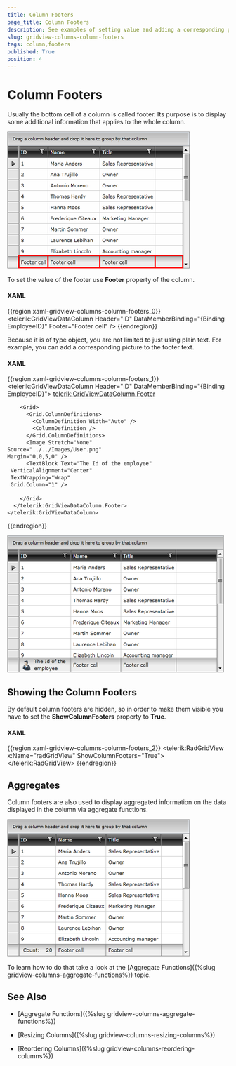 ```yaml
---
title: Column Footers
page_title: Column Footers
description: See examples of setting value and adding a corresponding picture to the column's footer in RadGridView - Telerik's {{ site.framework_name }} DataGrid.
slug: gridview-columns-column-footers
tags: column,footers
published: True
position: 4
---
```


# Column Footers

Usually the bottom cell of a column is called footer. Its purpose is to display some additional information that applies to the whole column.

![](images/RadGridView_ColumnFooters_1.png)

To set the value of the footer use __Footer__ property of the column.

#### __XAML__

{{region xaml-gridview-columns-column-footers_0}}
	<telerik:GridViewDataColumn Header="ID"
	                DataMemberBinding="{Binding EmployeeID}"
	                Footer="Footer cell" />
{{endregion}}


Because it is of type object, you are not limited to just using plain text. For example, you can add a corresponding picture to the footer text.

#### __XAML__

{{region xaml-gridview-columns-column-footers_1}}
	<telerik:GridViewDataColumn Header="ID"
	                DataMemberBinding="{Binding EmployeeID}">
	  <telerik:GridViewDataColumn.Footer>
	
	    <Grid>
	      <Grid.ColumnDefinitions>
	        <ColumnDefinition Width="Auto" />
	        <ColumnDefinition />
	      </Grid.ColumnDefinitions>
	      <Image Stretch="None"
	Source="../../Images/User.png"
	Margin="0,0,5,0" />
	      <TextBlock Text="The Id of the employee"
	 VerticalAlignment="Center"
	 TextWrapping="Wrap"
	 Grid.Column="1" />
	
	    </Grid>
	  </telerik:GridViewDataColumn.Footer>
	</telerik:GridViewDataColumn>
{{endregion}}

![](images/RadGridView_ColumnFooters_2.png)

## Showing the Column Footers

By default column footers are hidden, so in order to make them visible you have to set the __ShowColumnFooters__ property to __True__.

#### __XAML__
{{region xaml-gridview-columns-column-footers_2}}
	<telerik:RadGridView x:Name="radGridView"
	                         ShowColumnFooters="True">
	  <!-- ... -->
	</telerik:RadGridView>
{{endregion}}

## Aggregates

Column footers are also used to display aggregated information on the data displayed in the column via aggregate functions.

![](images/RadGridView_ColumnFooters_3.png)

To learn how to do that take a look at the [Aggregate Functions]({%slug gridview-columns-aggregate-functions%}) topic.

## See Also

 * [Aggregate Functions]({%slug gridview-columns-aggregate-functions%})

 * [Resizing Columns]({%slug gridview-columns-resizing-columns%})

 * [Reordering Columns]({%slug gridview-columns-reordering-columns%})

